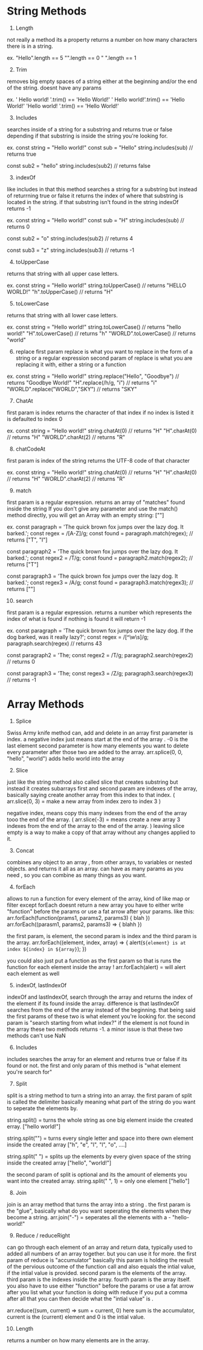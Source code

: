 # String Methods


1. Length

not really a method its a property
returns a number on how many characters there is in a string.

ex.
"Hello".length  == 5
"".length == 0
" ".length == 1


2. Trim

removes big empty spaces of a string either at the beginning and/or the end of the string.
doesnt have any params

ex.
'   Hello world!   '.trim() == 'Hello World!'
'   Hello world!'.trim() == 'Hello World!'
'Hello world!   '.trim() == 'Hello World!'


3. Includes

searches inside of a string for a substring and returns true or false depending if that substring is inside the string you're looking for.

ex.
const string = "Hello world!"
const sub = "Hello"
string.includes(sub) // returns true

const sub2 = "hello"
string.includes(sub2) // returns false


3. indexOf

like includes in that this method searches a string for a substring but instead of returrning true or false it returns the index of where that substring is located in the string. 
if that substring isn't found in the string indexOf returns -1

ex.
const string = "Hello world!"
const sub = "H"
string.includes(sub) // returns 0

const sub2 = "o"
string.includes(sub2) // returns 4

const sub3 = "z"
string.includes(sub3) // returns -1


4. toUpperCase

returns that string with all upper case letters.

ex.
const string = "Hello world!"
string.toUpperCase() // returns "HELLO WORLD!"
"h".toUpperCase() // returns "H"

5. toLowerCase

returns that string with all lower case letters.

ex.
const string = "Hello world!"
string.toLowerCase() // returns "hello world!"
"H".toLowerCase() // returns "h"
"WORLD".toLowerCase() // returns "world"

6. replace
first param replace is what you want to replace in the form of a string or a regular expression
second param of replace is what you are replacing it with, either a string or a function

ex.
const string = "Hello world!"
string.replace("Hello", "Goodbye") // returns "Goodbye World!"
"H".replace(/h/g, "i") // returns "i"
"WORLD".replace("WORLD","SKY") // returns "SKY"

7. ChatAt

first param is index
returns the character of that index
if no index is listed it is defaulted to index 0

ex.
const string = "Hello world!"
string.chatAt(0) // returns "H"
"H".charAt(0) // returns "H"
"WORLD".charAt(2) // returns "R"

8. chatCodeAt

first param is index of the string
returns the UTF-8 code of that character

ex.
const string = "Hello world!"
string.chatAt(0) // returns "H"
"H".charAt(0) // returns "H"
"WORLD".charAt(2) // returns "R"

9. match

first param is a regular expression. 
returns an array of "matches" found inside the string
If you don't give any parameter and use the match() method directly, you will get an Array with an empty string: [""]

ex. 
const paragraph = 'The quick brown fox jumps over the lazy dog. It barked.';
const regex = /[A-Z]/g;
const found = paragraph.match(regex); // returns  ["T", "I"]

const paragraph2 = 'The quick brown fox jumps over the lazy dog. It barked.';
const regex2 = /T/g;
const found = paragraph2.match(regex2); // returns  ["T"]

const paragraph3 = 'The quick brown fox jumps over the lazy dog. It barked.';
const regex3 = /A/g;
const found = paragraph3.match(regex3); // returns  [""]


10. search

first param is a regular expression.
returns a number which represents the index of what is found
if nothing is found it will return -1

ex.
const paragraph = 'The quick brown fox jumps over the lazy dog. If the dog barked, was it really lazy?';
const regex = /[^\w\s]/g;
paragraph.search(regex) // returns 43

const paragraph2 = 'The;
const regex2 = /T/g;
paragraph2.search(regex2) // returns 0

const paragraph3 = 'The;
const regex3 = /Z/g;
paragraph3.search(regex3) // returns -1


# Array Methods

1. Splice

 Swiss Army knife method can, add and delete in an  array
first parameter is index. a negative index just means start at the end of the array . -0 is the last element
second parameter is how many elements you want to delete
every parameter after those two are added to the array. arr.splice(0, 0, "hello", "world") adds hello world into the array


2. Slice

just like the string method also called slice that creates substring but instead it creates subarrays 
first and second param are indexes of the array, basically saying create another array from this index to that index.
    ( arr.slice(0, 3) = make a new array from index zero to index 3 )

negative index, means copy this many indexes from the end of the array tooo the end of the array. 
   ( arr.slice(-3) = means create a new array 3 indexes from the end  of the array to the end of the array. )
leaving slice empty is a way to make a copy of that array without any changes applied to it.


3. Concat

combines any object to an array , from other arrays, to variables or nested objects. and returns it all as an array.
can have as many params as you need , so you can combine as many things as you want.


4. forEach

allows to run a function for every element of the array, kind of like map or filter except forEach doesnt return a new array
you have to either write "function" before the params or use a fat arrow after your params. like this:
     arr.forEach(function(prams1, params2, params3) { blah })
     arr.forEach((parasm1, params2, params3) => { blahh })

the first param, is element, the second param is index and the third param is the array. 
   arr.forEach((element, index, array) => {
  alert(`${element} is at index ${index} in ${array}`);
})

you could also just put a function as the first param so that is runs the function for each element inside the array ! 
    arr.forEach(alert) = will alert each element as well


5. indexOf, lastIndexOf

indexOf and lastIndexOf, search through the array and returns the index of the element if its found inside the array. difference is that lastIndexOf searches from the end of the array instead of the beginning.
that being said the first params of these two is what element you're looking for.
the second param is "search starting from what index?"
if the element is not found in the array these two methods returns -1.
a minor issue is that these two methods can't use NaN


6. Includes

includes searches the array for an element and returns true or false if its found or not.
the first and only param of this method is "what element you're search for"


7. Split

split is a string method to turn a string into an array.
the first param of split is called the delimiter basically meaning what part of the string do you want to seperate the elements by. 

string.split() = turns the whole string as one big element inside the created erray.
["hello world!"]

string.split("") = turns every single letter and space into there own element inside the created array
["h", "e", "l", "l", "o", ....]

string.split(" ") = splits up the elements by every given space of the string inside the created array 
["hello", "world!"]

the second param of split is optional and its the amount of elements you want into the created array.
string.split(" ", 1) = only one element
["hello"] 


8. Join

join is an array method that turns the array into a string .
the first param is the "glue", basically what do you want seperating the elements when they become a string.
arr.join("-") = seperates all the elements with a -
"hello-world!"


9. Reduce / reduceRight

can go through each element of an array and return data, typically used to added all numbers of an array together. but you can use it for more.
the first param of reduce is "accumulator" basically this param is holding the result of the pervious outcome of the function call and also equals the intial value, if the intial value is provided. 
second param is the elements of the array.
third param is the indexes inside the array.
fourth param is the array itself.
you also have to use either "function" before the params or use a fat arrow
after you list what your function is doing with reduce if you put a comma after all that you can then decide what the "intial value" is .

arr.reduce((sum, current) => sum + current, 0)
here sum is the accumulator, current is the (current) element and 0 is the intial value.


10. Length

returns a number on how many elements are in the array.

